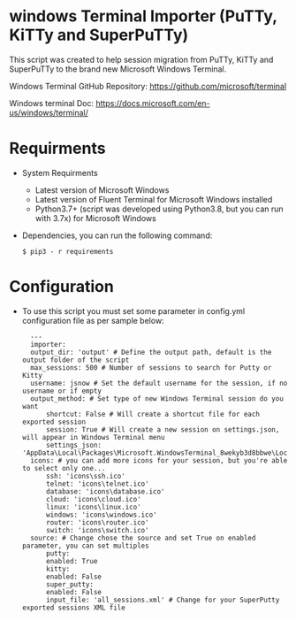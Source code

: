 # windows Terminal Importer (PuTTy, KiTTy and SuperPuTTy)

This script was created to help session migration from PuTTy, KiTTy and SuperPuTTy to the brand new Microsoft Windows Terminal.

Windows Terminal GitHub Repository:  https://github.com/microsoft/terminal

Windows terminal Doc: https://docs.microsoft.com/en-us/windows/terminal/

# Requirments

- System Requirments

    - Latest version of Microsoft Windows
    - Latest version of Fluent Terminal for Microsoft Windows installed
    - Python3.7+ (script was developed using Python3.8, but you can run with 3.7x) for Microsoft Windows

- Dependencies, you can run the following command:

      $ pip3 - r requirements
     
# Configuration

- To use this script you must set some parameter in config.yml configuration file as per sample below:

        ---
        importer:
        output_dir: 'output' # Define the output path, default is the output folder of the script
        max_sessions: 500 # Number of sessions to search for Putty or Kitty
        username: jsnow # Set the default username for the session, if no username or if empty
        output_method: # Set type of new Windows Terminal session do you want
            shortcut: False # Will create a shortcut file for each exported session
            session: True # Will create a new session on settings.json, will appear in Windows Terminal menu
            settings_json: 'AppData\Local\Packages\Microsoft.WindowsTerminal_8wekyb3d8bbwe\LocalState\settings.json'
        icons: # you can add more icons for your session, but you're able to select only one...
            ssh: 'icons\ssh.ico'
            telnet: 'icons\telnet.ico'
            database: 'icons\database.ico'
            cloud: 'icons\cloud.ico'
            linux: 'icons\linux.ico'
            windows: 'icons\windows.ico'
            router: 'icons\router.ico'
            switch: 'icons\switch.ico'
        source: # Change chose the source and set True on enabled parameter, you can set multiples
            putty: 
            enabled: True
            kitty: 
            enabled: False
            super_putty:
            enabled: False
            input_file: 'all_sessions.xml' # Change for your SuperPutty exported sessions XML file

